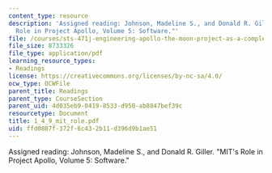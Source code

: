 ```yaml
---
content_type: resource
description: 'Assigned reading: Johnson, Madeline S., and Donald R. Giller. "MIT''s
  Role in Project Apollo, Volume 5: Software."'
file: /courses/sts-471j-engineering-apollo-the-moon-project-as-a-complex-system-spring-2007/ffd0887f372f6c432b11d396d9b1ae51_1_4_9_mit_role.pdf
file_size: 8733326
file_type: application/pdf
learning_resource_types:
- Readings
license: https://creativecommons.org/licenses/by-nc-sa/4.0/
ocw_type: OCWFile
parent_title: Readings
parent_type: CourseSection
parent_uid: 4d035eb9-0419-8533-d950-ab8847bef39c
resourcetype: Document
title: 1_4_9_mit_role.pdf
uid: ffd0887f-372f-6c43-2b11-d396d9b1ae51
---
```

Assigned reading: Johnson, Madeline S., and Donald R. Giller. "MIT's Role in Project Apollo, Volume 5: Software."
